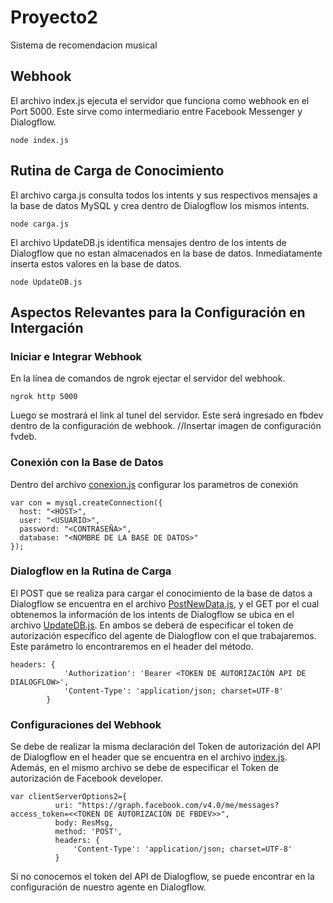 # Proyecto2
Sistema de recomendacion musical

## Webhook
El archivo index.js ejecuta el servidor que funciona como  webhook en el Port 5000. Este sirve como intermediario entre Facebook Messenger y Dialogflow.
```
node index.js
```

## Rutina de Carga de Conocimiento
El archivo carga.js consulta todos los intents y sus respectivos mensajes a la base de datos MySQL y crea dentro de Dialogflow los mismos intents.
```
node carga.js
```
El archivo UpdateDB.js identifica mensajes dentro de los intents de Dialogflow que no estan almacenados en la base de datos. Inmediatamente inserta estos valores en la base de datos.
```
node UpdateDB.js
```

## Aspectos Relevantes para la Configuración en Intergación
### Iniciar e Integrar Webhook
En la línea de comandos de ngrok ejectar el servidor del webhook.
```
ngrok http 5000
```
Luego se mostrará el link al tunel del servidor. Este será ingresado en fbdev dentro de la configuración de webhook.
//Insertar imagen de configuración fvdeb.

### Conexión con la Base de Datos
Dentro del archivo [conexion.js](https://github.com/wsaldana/ChatBotPythones/blob/master/conexion.js) configurar los parametros de conexión
```
var con = mysql.createConnection({
  host: "<HOST>",
  user: "<USUARIO>",
  password: "<CONTRASEÑA>",
  database: "<NOMBRE DE LA BASE DE DATOS>"
});
```
### Dialogflow en la Rutina de Carga
El POST que se realiza para cargar el conocimiento de la base de datos a Dialogflow se encuentra en el archivo [PostNewData.js](https://github.com/wsaldana/ChatBotPythones/blob/master/PostNewData.js), y el GET por el cual obtenemos la información de los intents de Dialogflow se ubica en el archivo [UpdateDB.js](https://github.com/wsaldana/ChatBotPythones/blob/master/UpdateDB.js). En ambos se deberá de especificar el token de autorización específico del agente de Dialogflow con el que trabajaremos. Este parámetro lo encontraremos en el header del método.
```
headers: {
            'Authorization': 'Bearer <TOKEN DE AUTORIZACIÓN API DE DIALOGFLOW>',
            'Content-Type': 'application/json; charset=UTF-8'
        }
```
### Configuraciones del Webhook
Se debe de realizar la misma declaración del Token de autorización del API de Dialogflow en el header que se encuentra en el archivo [index.js](https://github.com/wsaldana/ChatBotPythones/blob/master/index.js).
Además, en el mismo archivo se debe de especificar el Token de autorización de Facebook developer.
```
var clientServerOptions2={
          uri: "https://graph.facebook.com/v4.0/me/messages?access_token=<<TOKEN DE AUTORIZACIÓN DE FBDEV>>",
          body: ResMsg,
          method: 'POST',
          headers: {
              'Content-Type': 'application/json; charset=UTF-8'
          }
```

Si no conocemos el token del API de Dialogflow, se puede encontrar en la configuración de nuestro agente en Dialogflow.
